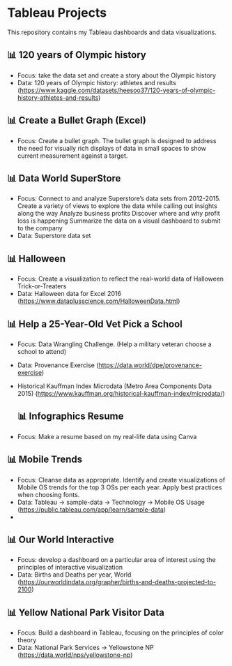 # Tableau Projects

This repository contains my Tableau dashboards and data visualizations.

## 📊 120 years of Olympic history
- Focus: take the data set and create a story about the Olympic history
- Data: 120 years of Olympic history: athletes and results (https://www.kaggle.com/datasets/heesoo37/120-years-of-olympic-history-athletes-and-results)

## 📊 Create a Bullet Graph (Excel)
- Focus: Create a bullet graph. The bullet graph is designed to address the need for visually rich displays of data in small spaces to show current measurement against a target.

## 📊 Data World SuperStore
- Focus: Connect to and analyze Superstore’s data sets from 2012-2015.
         Create a variety of views to explore the data while calling out insights along the way
         Analyze business profits
         Discover where and why profit loss is happening
         Summarize the data on a visual dashboard to submit to the company
- Data: Superstore data set

## 📊 Halloween
- Focus: Create a visualization to reflect the real-world data of Halloween Trick-or-Treaters
- Data: Halloween data for Excel 2016 (https://www.dataplusscience.com/HalloweenData.html)

## 📊 Help a 25-Year-Old Vet Pick a School
- Focus: Data Wrangling Challenge. (Help a military veteran choose a school to attend)
- Data: Provenance Exercise (https://data.world/dpe/provenance-exercise)
- Historical Kauffman Index Microdata (Metro Area Components Data 2015) (https://www.kauffman.org/historical-kauffman-index/microdata/)
  
  ## 📊 Infographics Resume
- Focus: Make a resume based on my real-life data using Canva 

## 📊 Mobile Trends
- Focus: Cleanse data as appropriate. Identify and create visualizations of Mobile OS trends for the top 3 OSs per each year. Apply best practices when choosing fonts.
- Data: Tableau -> sample-data -> Technology -> Mobile OS Usage (https://public.tableau.com/app/learn/sample-data)
- 
## 📊 Our World Interactive
- Focus: develop a dashboard on a particular area of interest using the principles of interactive visualization
- Data: Births and Deaths per year, World (https://ourworldindata.org/grapher/births-and-deaths-projected-to-2100)

## 📊 Yellow National Park Visitor Data
- Focus: Build a dashboard in Tableau, focusing on the principles of color theory
- Data: National Park Services -> Yellowstone NP (https://data.world/nps/yellowstone-np)

